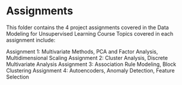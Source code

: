 # Assignments

This folder contains the 4 project assignments covered in the Data Modeling for Unsupervised Learning Course
Topics covered in each assignment include: 

Assignment 1: Multivariate Methods, PCA and Factor Analysis, Multidimensional Scaling
Assignment 2: Cluster Analysis, Discrete Multivariate Analysis
Assignment 3: Association Rule Modeling, Block Clustering
Assignment 4: Autoencoders, Anomaly Detection, Feature Selection
